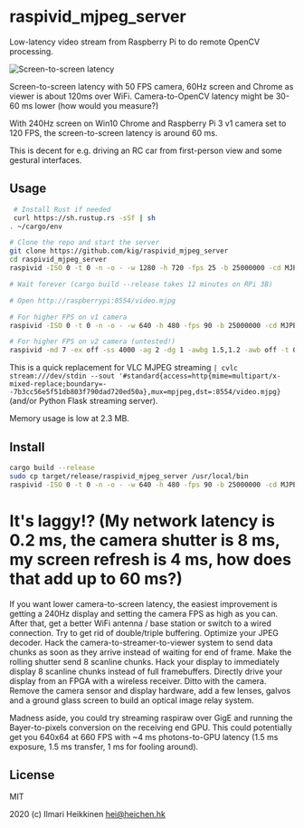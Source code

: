 # raspivid_mjpeg_server

Low-latency video stream from Raspberry Pi to do remote OpenCV processing.

![Screen-to-screen latency](https://github.com/kig/raspivid_mjpeg_server/raw/master/images/latency.jpg)

Screen-to-screen latency with 50 FPS camera, 60Hz screen and Chrome as viewer is about 120ms over WiFi. Camera-to-OpenCV latency might be 30-60 ms lower (how would you measure?)

With 240Hz screen on Win10 Chrome and Raspberry Pi 3 v1 camera set to 120 FPS, the screen-to-screen latency is around 60 ms.

This is decent for e.g. driving an RC car from first-person view and some gestural interfaces.

## Usage

```sh
 # Install Rust if needed
 curl https://sh.rustup.rs -sSf | sh
. ~/cargo/env 

# Clone the repo and start the server
git clone https://github.com/kig/raspivid_mjpeg_server
cd raspivid_mjpeg_server
raspivid -ISO 0 -t 0 -n -o - -w 1280 -h 720 -fps 25 -b 25000000 -cd MJPEG | cargo run --release

# Wait forever (cargo build --release takes 12 minutes on RPi 3B)

# Open http://raspberrypi:8554/video.mjpg

# For higher FPS on v1 camera
raspivid -ISO 0 -t 0 -n -o - -w 640 -h 480 -fps 90 -b 25000000 -cd MJPEG | cargo run --release

# For higher FPS on v2 camera (untested!)
raspivid -md 7 -ex off -ss 4000 -ag 2 -dg 1 -awbg 1.5,1.2 -awb off -t 0 -n -o - -w 640 -h 480 -fps 200 -b 25000000 -cd MJPEG | cargo run --release
```

This is a quick replacement for VLC MJPEG streaming `| cvlc stream:///dev/stdin --sout '#standard{access=http{mime=multipart/x-mixed-replace;boundary=--7b3cc56e5f51db803f790dad720ed50a},mux=mpjpeg,dst=:8554/video.mjpg}` (and/or Python Flask streaming server).

Memory usage is low at 2.3 MB.

## Install

```sh
cargo build --release
sudo cp target/release/raspivid_mjpeg_server /usr/local/bin
raspivid -ISO 0 -t 0 -n -o - -w 640 -h 480 -fps 90 -b 25000000 -cd MJPEG | raspivid_mjpeg_streamer
```

# It's laggy!? (My network latency is 0.2 ms, the camera shutter is 8 ms, my screen refresh is 4 ms, how does that add up to 60 ms?)

If you want lower camera-to-screen latency, the easiest improvement is getting a 240Hz display and setting the camera FPS as high as you can. After that, get a better WiFi antenna / base station or switch to a wired connection. Try to get rid of double/triple buffering. Optimize your JPEG decoder. Hack the camera-to-streamer-to-viewer system to send data chunks as soon as they arrive instead of waiting for end of frame. Make the rolling shutter send 8 scanline chunks. Hack your display to immediately display 8 scanline chunks instead of full framebuffers. Directly drive your display from an FPGA with a wireless receiver. Ditto with the camera. Remove the camera sensor and display hardware, add a few lenses, galvos and a ground glass screen to build an optical image relay system.

Madness aside, you could try streaming raspiraw over GigE and running the Bayer-to-pixels conversion on the receiving end GPU. This could potentially get you 640x64 at 660 FPS with ~4 ms photons-to-GPU latency (1.5 ms exposure, 1.5 ms transfer, 1 ms for fooling around).

## License

MIT

2020 (c) Ilmari Heikkinen <hei@heichen.hk>
